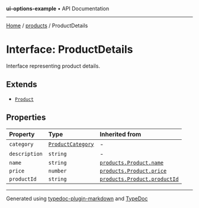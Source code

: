 **ui-options-example** • API Documentation

***

[Home](../../README.md) / [products](../README.md) / ProductDetails

# Interface: ProductDetails

Interface representing product details.

## Extends

- [`Product`](Product.md)

## Properties

| Property | Type | Inherited from |
| :------ | :------ | :------ |
| `category` | [`ProductCategory`](../enumerations/ProductCategory.md) | - |
| `description` | `string` | - |
| `name` | `string` | [`products.Product.name`](Product.md) |
| `price` | `number` | [`products.Product.price`](Product.md) |
| `productId` | `string` | [`products.Product.productId`](Product.md) |

***

Generated using [typedoc-plugin-markdown](https://www.npmjs.com/package/typedoc-plugin-markdown) and [TypeDoc](https://typedoc.org/)
